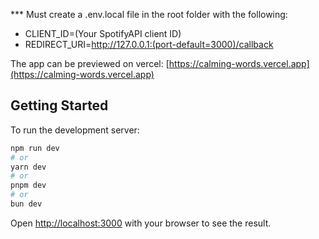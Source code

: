 *** Must create a .env.local file in the root folder with the following:
- CLIENT_ID=(Your SpotifyAPI client ID)
- REDIRECT_URI=http://127.0.0.1:(port-default=3000)/callback<!--not a link-->

The app can be previewed on vercel:
[https://calming-words.vercel.app](https://calming-words.vercel.app)

## Getting Started

To run the development server:

```bash
npm run dev
# or
yarn dev
# or
pnpm dev
# or
bun dev
```

Open [http://localhost:3000](http://localhost:3000) with your browser to see the result.